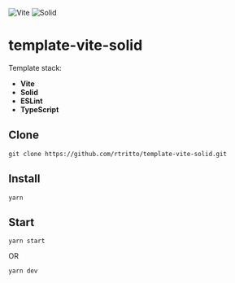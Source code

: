 ![Vite](https://avatars.githubusercontent.com/u/65625612?s=48&v=4)
![Solid](https://avatars.githubusercontent.com/u/79226042?s=48&v=4)

# template-vite-solid

Template stack:
- **Vite**
- **Solid**
- **ESLint**
- **TypeScript**

## Clone
`git clone https://github.com/rtritto/template-vite-solid.git`

## Install
`yarn`

## Start
`yarn start`

OR

`yarn dev`